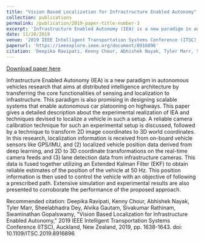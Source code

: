 ```yaml
---
title: "Vision Based Localization for Infrastructure Enabled Autonomy"
collection: publications
permalink: /publication/2019-paper-title-number-3
excerpt: 'Infrastructure Enabled Autonomy (IEA) is a new paradigm in autonomous vehicles research that aims at distributed intelligence architecture by transferring the core functionalities of sensing and localization to infrastructure. This paradigm is also promising in designing scalable systems that enable autonomous car platooning on highways. This paper gives a detailed description about the experimental realization of IEA and techniques devised to localize a vehicle in such a setup. A reliable camera calibration technique for such an experimental setup is discussed, followed by a technique to transform 2D image coordinates to 3D world coordinates. In this research, localization information is received from on-board vehicle sensors like GPS/IMU, and (2) localized vehicle position data derived from deep learning, and 2D to 3D coordinate transformations on the real-time camera feeds and (3) lane detection data from infrastructure cameras. This data is fused together utilizing an Extended Kalman Filter (EKF) to obtain reliable estimates of the position of the vehicle at 50 Hz. This position information is then used to control the vehicle with an objective of following a prescribed path. Extensive simulation and experimental results are also presented to corroborate the performance of the proposed approach.'
date: 11/28/2019
venue: '2019 IEEE Intelligent Transportation Systems Conference (ITSC), Auckland, New Zealand'
paperurl: 'https://ieeexplore.ieee.org/document/8916896'
citation: 'Deepika Ravipati, Kenny Chour, Abhishek Nayak, Tyler Marr, Sheelabhadra Dey, Alvika Gautam, Sivakumar Rathinam, Swaminathan Gopalswamy, &quot;Vision Based Localization for Infrastructure Enabled Autonomy,&quot; 2019 IEEE Intelligent Transportation Systems Conference (ITSC), Auckland, New Zealand, 2019, pp. 1638-1643. doi: 10.1109/ITSC.2019.8916896'
---
```


<a href='https://ieeexplore.ieee.org/document/8916896'>Download paper here</a>

Infrastructure Enabled Autonomy (IEA) is a new paradigm in autonomous vehicles research that aims at distributed intelligence architecture by transferring the core functionalities of sensing and localization to infrastructure. This paradigm is also promising in designing scalable systems that enable autonomous car platooning on highways. This paper gives a detailed description about the experimental realization of IEA and techniques devised to localize a vehicle in such a setup. A reliable camera calibration technique for such an experimental setup is discussed, followed by a technique to transform 2D image coordinates to 3D world coordinates. In this research, localization information is received from on-board vehicle sensors like GPS/IMU, and (2) localized vehicle position data derived from deep learning, and 2D to 3D coordinate transformations on the real-time camera feeds and (3) lane detection data from infrastructure cameras. This data is fused together utilizing an Extended Kalman Filter (EKF) to obtain reliable estimates of the position of the vehicle at 50 Hz. This position information is then used to control the vehicle with an objective of following a prescribed path. Extensive simulation and experimental results are also presented to corroborate the performance of the proposed approach.

Recommended citation: Deepika Ravipati, Kenny Chour, Abhishek Nayak, Tyler Marr, Sheelabhadra Dey, Alvika Gautam, Sivakumar Rathinam, Swaminathan Gopalswamy, "Vision Based Localization for Infrastructure Enabled Autonomy," 2019 IEEE Intelligent Transportation Systems Conference (ITSC), Auckland, New Zealand, 2019, pp. 1638-1643. doi: 10.1109/ITSC.2019.8916896